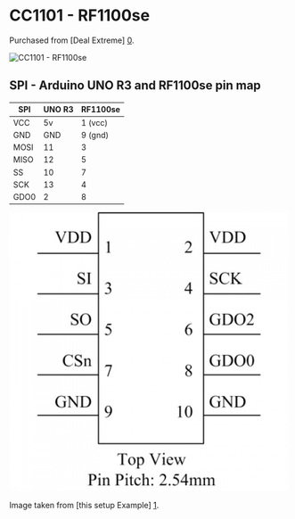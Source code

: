CC1101 - RF1100se 
=================

Purchased from [Deal Extreme] [0].

![CC1101 - RF1100se](http://img.dxcdn.com/productimages/sku_166543_1.jpg)

SPI - Arduino UNO R3 and RF1100se pin map
--------------------

| SPI  | UNO R3 | RF1100se |
|------|--------|----------|
| VCC  | 5v     | 1 (vcc)  |
| GND  | GND    | 9 (gnd)  |
| MOSI | 11     | 3        |
| MISO | 12     | 5        |
| SS   | 10     | 7        | 
| SCK  | 13     | 4        |
| GDO0 |  2     | 8        |

 

![CC1101](../hardware/cc1101_rf1100se_pins.jpg?raw=true "")

Image taken from [this setup Example] [1].

[0]: http://dx.com/p/cc11011-wireless-module-1-8-3-6v-166543 "Deal Extreme"
[1]: http://wolfgangklenk.wordpress.com/2013/03/19/rf1100se-transceiver-wired-to-breadboard/ "Wolfgang Klenk"

